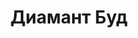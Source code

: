 --- 
title: "Диамант Буд" 
site: "www.diamond-bud.com" 
town: "Севастополь" 
tel: ["(0692) 939-134, +380 (95) 464 465 4"] 
address: "Россия, АР Крым, г. Севастополь, проспект Нахимова, 11" 
mail: "diamond-bud@mail.ru" 
--- 